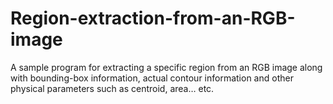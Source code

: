 # Region-extraction-from-an-RGB-image
A sample program for extracting a specific region from an RGB image along with bounding-box information, actual contour information and other physical parameters such as centroid, area… etc.
